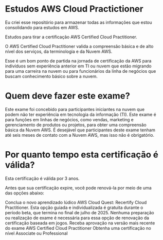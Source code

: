 # Estudos AWS Cloud Practictioner 

Eu criei esse repositório para armazenar todas as informações que estou consolidando para estudos em AWS.

Estudos para tirar a certificação AWS Certified Cloud Practitioner.

O AWS Certified Cloud Practitioner valida a compreensão básica e de alto nível dos serviços, da terminologia e da Nuvem AWS.  

Esse é um bom ponto de partida na jornada de certificação da AWS para indivíduos sem experiência anterior em TI ou nuvem que estão migrando para uma carreira na nuvem ou para funcionários da linha de negócios que buscam conhecimento básico sobre a nuvem.

# Quem deve fazer este exame?

Este exame foi concebido para participantes iniciantes na nuvem que podem não ter experiência em tecnologia da informação (TI). Este exame é para funções em linhas de negócios, como vendas, marketing e gerenciamento de produtos ou projetos, para obter uma compreensão básica da Nuvem AWS. É desejável que participantes deste exame tenham até seis meses de contato com a Nuvem AWS, mas isso não é obrigatório.

# Por quanto tempo esta certificação é válida?

Esta certificação é válida por 3 anos.

Antes que sua certificação expire, você pode renová-la por meio de uma das opções abaixo:

Conclua o novo aprendizado lúdico AWS Cloud Quest: Recertify Cloud Practitioner. Esta opção guiada e individualizada é gratuita durante o período beta, que termina no final de julho de 2025. Nenhuma preparação ou realização de exame é necessária para essa opção de renovação da certificação baseada em jogos.
Receba aprovação na versão mais recente do exame AWS Certified Cloud Practitioner
Obtenha uma certificação no nível Associate ou Professional

